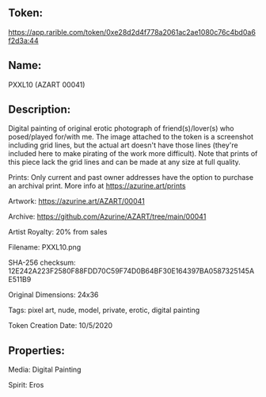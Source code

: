 ## Token:

https://app.rarible.com/token/0xe28d2d4f778a2061ac2ae1080c76c4bd0a6f2d3a:44

## Name:

PXXL10 (AZART 00041)

## Description: 

Digital painting of original erotic photograph of friend(s)/lover(s) who posed/played for/with me. The image attached to the token is a screenshot including grid lines, but the actual art doesn't have those lines (they're included here to make pirating of the work more difficult). Note that prints of this piece lack the grid lines and can be made at any size at full quality.

Prints: Only current and past owner addresses have the option to purchase an archival print. More info at https://azurine.art/prints

Artwork: https://azurine.art/AZART/00041

Archive: https://github.com/Azurine/AZART/tree/main/00041

Artist Royalty: 20% from sales

Filename: PXXL10.png

SHA-256 checksum: 12E242A223F2580F88FDD70C59F74D0B64BF30E164397BA0587325145AE511B9

Original Dimensions: 24x36

Tags: pixel art, nude, model, private, erotic, digital painting

Token Creation Date: 10/5/2020

## Properties:

Media: Digital Painting

Spirit: Eros